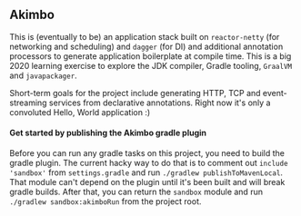 ## Akimbo
This is (eventually to be) an application stack built on `reactor-netty` (for networking and scheduling) and `dagger` (for DI) and additional annotation processors to generate application boilerplate at compile time. This is a big 2020 learning exercise to explore the JDK compiler, Gradle tooling, `GraalVM` and `javapackager`.

Short-term goals for the project include generating HTTP, TCP and event-streaming services from declarative annotations. Right now it's only a convoluted Hello, World application :)

#### Get started by publishing the Akimbo gradle plugin
Before you can run any gradle tasks on this project, you need to build the gradle plugin. The current hacky way to do that is to comment out `include 'sandbox'` from `settings.gradle` and run `./gradlew publishToMavenLocal`. That module can't depend on the plugin until it's been built and will break gradle builds. After that, you can return the `sandbox` module and run `./gradlew sandbox:akimboRun` from the project root.
